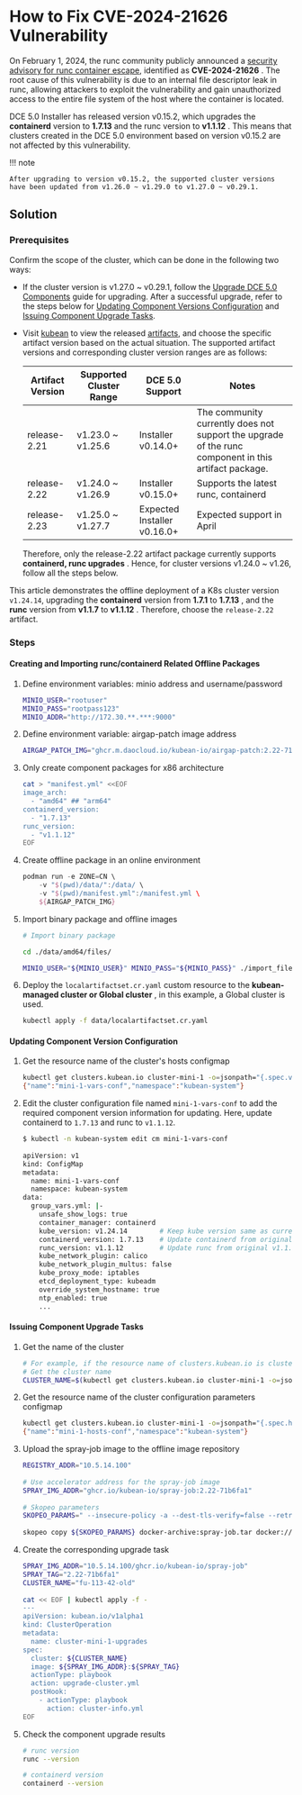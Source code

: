 # How to Fix CVE-2024-21626 Vulnerability

On February 1, 2024, the runc community publicly announced a [security advisory for runc container escape](https://github.com/opencontainers/runc/security/advisories/GHSA-xr7r-f8xq-vfvv), identified as **CVE-2024-21626** . The root cause of this vulnerability is due to an internal file descriptor leak in runc, allowing attackers to exploit the vulnerability and gain unauthorized access to the entire file system of the host where the container is located.

DCE 5.0 Installer has released version v0.15.2, which upgrades the **containerd** version to **1.7.13** and the runc version to **v1.1.12** . This means that clusters created in the DCE 5.0 environment based on version v0.15.2 are not affected by this vulnerability.

!!! note

    After upgrading to version v0.15.2, the supported cluster versions have been updated from v1.26.0 ~ v1.29.0 to v1.27.0 ~ v0.29.1.

## Solution

### Prerequisites

Confirm the scope of the cluster, which can be done in the following two ways:

- If the cluster version is v1.27.0 ~ v0.29.1, follow the [Upgrade DCE 5.0 Components](../upgrade.md) guide for upgrading. After a successful upgrade, refer to the steps below for [Updating Component Versions Configuration](#updating-component-version-configuration) and [Issuing Component Upgrade Tasks](#issuing-component-upgrade-tasks).
- Visit [kubean](https://github.com/kubean-io/kubean) to view the released [artifacts](https://kubean-io.github.io/kubean/zh/releases/artifacts/), and choose the specific artifact version based on the actual situation. The supported artifact versions and corresponding cluster version ranges are as follows:

    | Artifact Version | Supported Cluster Range | DCE 5.0 Support | Notes |
    | --- | --- | --- | --- |
    | release-2.21 | v1.23.0 ~ v1.25.6 | Installer v0.14.0+ | The community currently does not support the upgrade of the runc component in this artifact package. |
    | release-2.22 | v1.24.0 ~ v1.26.9 | Installer v0.15.0+ | Supports the latest runc, containerd |
    | release-2.23 | v1.25.0 ~ v1.27.7 | Expected Installer v0.16.0+ | Expected support in April |

    Therefore, only the release-2.22 artifact package currently supports **containerd, runc upgrades** . Hence, for cluster versions v1.24.0 ~ v1.26, follow all the steps below.

This article demonstrates the offline deployment of a K8s cluster version `v1.24.14`, upgrading the **containerd** version from **1.7.1** to **1.7.13** , and the **runc** version from **v1.1.7** to **v1.1.12** . Therefore, choose the `release-2.22` artifact.

### Steps

#### Creating and Importing runc/containerd Related Offline Packages

1. Define environment variables: minio address and username/password

    ```bash
    MINIO_USER="rootuser"
    MINIO_PASS="rootpass123"
    MINIO_ADDR="http://172.30.**.***:9000"
    ```

2. Define environment variable: airgap-patch image address

    ```bash
    AIRGAP_PATCH_IMG="ghcr.m.daocloud.io/kubean-io/airgap-patch:2.22-71b6fa1"
    ```

3. Only create component packages for x86 architecture

    ```bash
    cat > "manifest.yml" <<EOF
    image_arch:
      - "amd64" ## "arm64"
    containerd_version:
      - "1.7.13"
    runc_version:
      - "v1.1.12"
    EOF
    ```

4. Create offline package in an online environment

    ```groovy
    podman run -e ZONE=CN \
        -v "$(pwd)/data/":/data/ \
        -v "$(pwd)/manifest.yml":/manifest.yml \
        ${AIRGAP_PATCH_IMG}
    ```

5. Import binary package and offline images

    ```bash
    # Import binary package
    
    cd ./data/amd64/files/
    
    MINIO_USER="${MINIO_USER}" MINIO_PASS="${MINIO_PASS}" ./import_files.sh "${MINIO_ADDR}"
    
    ```

6. Deploy the `localartifactset.cr.yaml` custom resource to the **kubean-managed cluster or Global cluster** , in this example, a Global cluster is used.

    ```bash
    kubectl apply -f data/localartifactset.cr.yaml
    ```

#### Updating Component Version Configuration

1. Get the resource name of the cluster's hosts configmap

    ```bash
    kubectl get clusters.kubean.io cluster-mini-1 -o=jsonpath="{.spec.varsConfRef}{'\n'}"
    {"name":"mini-1-vars-conf","namespace":"kubean-system"}
    ```

2. Edit the cluster configuration file named `mini-1-vars-conf` to add the required component version information for updating. Here, update containerd to `1.7.13` and runc to `v1.1.12`.

    ```bash
    $ kubectl -n kubean-system edit cm mini-1-vars-conf
     
    apiVersion: v1
    kind: ConfigMap
    metadata:
      name: mini-1-vars-conf
      namespace: kubean-system
    data:
      group_vars.yml: |-
        unsafe_show_logs: true
        container_manager: containerd
        kube_version: v1.24.14        # Keep kube version same as current cluster version, add if not present
        containerd_version: 1.7.13    # Update containerd from original 1.7.1 to 1.7.13
        runc_version: v1.1.12         # Update runc from original v1.1.7 to v1.1.12
        kube_network_plugin: calico
        kube_network_plugin_multus: false
        kube_proxy_mode: iptables
        etcd_deployment_type: kubeadm
        override_system_hostname: true
        ntp_enabled: true
        ...
    ```

#### Issuing Component Upgrade Tasks

1. Get the name of the cluster

    ```bash
    # For example, if the resource name of clusters.kubean.io is cluster-mini-1
    # Get the cluster name
    CLUSTER_NAME=$(kubectl get clusters.kubean.io cluster-mini-1 -o=jsonpath="{.metadata.name}{'\n'}")
    ```

2. Get the resource name of the cluster configuration parameters configmap

    ```bash
    kubectl get clusters.kubean.io cluster-mini-1 -o=jsonpath="{.spec.hostsConfRef}{'\n'}"
    {"name":"mini-1-hosts-conf","namespace":"kubean-system"}
    ```

3. Upload the spray-job image to the offline image repository

    ```bash
    REGISTRY_ADDR="10.5.14.100"
       
    # Use accelerator address for the spray-job image
    SPRAY_IMG_ADDR="ghcr.io/kubean-io/spray-job:2.22-71b6fa1"
       
    # Skopeo parameters
    SKOPEO_PARAMS=" --insecure-policy -a --dest-tls-verify=false --retry-times=3 "
     
    skopeo copy ${SKOPEO_PARAMS} docker-archive:spray-job.tar docker://${REGISTRY_ADDR}/${SPRAY_IMG_ADDR}
    ```

4. Create the corresponding upgrade task

    ```bash
    SPRAY_IMG_ADDR="10.5.14.100/ghcr.io/kubean-io/spray-job"
    SPRAY_TAG="2.22-71b6fa1"
    CLUSTER_NAME="fu-113-42-old"
      
    cat << EOF | kubectl apply -f -
    ---
    apiVersion: kubean.io/v1alpha1
    kind: ClusterOperation
    metadata:
      name: cluster-mini-1-upgrades
    spec:
      cluster: ${CLUSTER_NAME}
      image: ${SPRAY_IMG_ADDR}:${SPRAY_TAG}
      actionType: playbook
      action: upgrade-cluster.yml
      postHook:
        - actionType: playbook
          action: cluster-info.yml
    EOF
    ```

5. Check the component upgrade results

    ```bash
    # runc version
    runc --version
    
    # containerd version
    containerd --version
    ```
